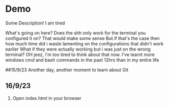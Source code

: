 # Demo

Some Description!
I am tired

What's going on here?
Does the shh only work for the terminal you configured it on?
That would make some sense
But if that's the case then how much time did i waste lamenting on the configurations that didn't work earlier
What if they were actually working but i was just on the wrong terminal?
OH jeez, i'm too tired to think about that now.
I've learnt more windows cmd and bash commands in the past 12hrs than in my entire life

##15/9/23
Another day, another moment to learn about Git

## 16/9/23
1. Open index.html in your browser
